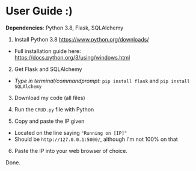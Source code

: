 # User Guide :)

**Dependencies**: Python 3.8, Flask, SQLAlchemy

1) Install Python 3.8 https://www.python.org/downloads/
- Full installation guide here: https://docs.python.org/3/using/windows.html

2) Get Flask and SQLAlchemy
- *Type in terminal/commandprompt*: `pip install flask` and `pip install SQLAlchemy`

3) Download my code (all files)

4) Run the `CRUD.py` file with Python

5) Copy and paste the IP given
- Located on the line saying ```"Running on [IP]"```
- Should be ```http://127.0.0.1:5000/```, although I'm not 100% on that

6) Paste the IP into your web browser of choice.

Done.
